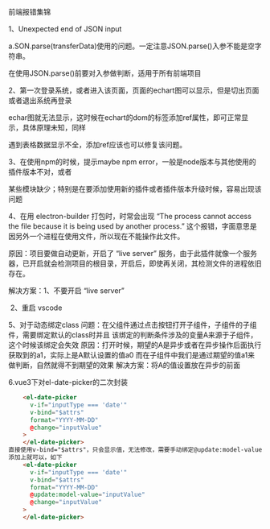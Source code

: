 前端报错集锦

1、Unexpected end of JSON input

​		a.SON.parse(transferData)使用的问题。一定注意JSON.parse()入参不能是空字符串。

在使用JSON.parse()前要对入参做判断，适用于所有前端项目

2、第一次登录系统，或者进入该页面，页面的echart图可以显示，但是切出页面或者退出系统再登录

echar图就无法显示，这时候在echart的dom的标签添加ref属性，即可正常显示，具体原理未知，同样

遇到表格数据显示不全，添加ref应该也可以修复该问题。

3、在使用npm的时候，提示maybe npm error，一般是node版本与其他使用的插件版本不对，或者

某些模块缺少；特别是在要添加使用新的插件或者插件版本升级时候，容易出现该问题

4、在用 electron-builder 打包时，时常会出现 “The process cannot access the file because it is being used by another process.” 这个报错，字面意思是因另外一个进程在使用文件，所以现在不能操作此文件。

原因：项目要做自动更新，开启了 “live server” 服务，由于此插件就像一个服务器，已开启就会检测项目的根目录，开启后，即使再关闭，其检测文件的进程依旧存在。

解决方案：1、不要开启 “live server” 

​					2、重启 vscode 



5、对于动态绑定class
问题：在父组件通过点击按钮打开子组件，子组件的子组件，需要绑定默认的class时并且
该绑定的判断条件涉及的变量A来源于子组件，这个时候该绑定会失效
原因：打开时候，期望的A是异步或者在异步操作后面执行获取到的a1，实际上是A默认设置的值a0
而在子组件中我们是通过期望的值a1来做判断，自然就得不到期望的效果
解决方案：将A的值设置放在异步的前面

6.vue3下对el-date-picker的二次封装

```html
    <el-date-picker
      v-if="inputType === 'date'" 
      v-bind="$attrs"
      format="YYYY-MM-DD"
      @change="inputValue" 
    >
    </el-date-picker>
直接使用v-bind="$attrs"，只会显示值，无法修改，需要手动绑定@update:model-value="inputValue"
添加上就可以，如下
    <el-date-picker
      v-if="inputType === 'date'" 
      v-bind="$attrs"
      format="YYYY-MM-DD"
      @update:model-value="inputValue"
      @change="inputValue" 
    >
    </el-date-picker>
```

